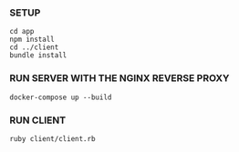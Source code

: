 ### SETUP
```
cd app
npm install
cd ../client
bundle install
```

### RUN SERVER WITH THE NGINX REVERSE PROXY
```
docker-compose up --build
```

### RUN CLIENT
```
ruby client/client.rb
```



